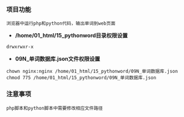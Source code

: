 ### 项目功能
```
浏览器中运行php和python代码，输出单词到web页面
```


- **/home/01_html/15_pythonword目录权限设置**
```
drwxrwxr-x 
```


- **09N_单词数据库.json文件权限设置**
```
chown nginx:nginx /home/01_html/15_pythonword/09N_单词数据库.json
chmod 775 /home/01_html/15_pythonword/09N_单词数据库.json
```

### 注意事项
```
php脚本和python脚本中需要修改相应文件路径
```
